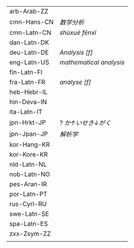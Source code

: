| | |
|-|-|
| arb-Arab-ZZ |  |
| cmn-Hans-CN | _数学分析_ |
| cmn-Latn-CN | _shùxué fēnxî_ |
| dan-Latn-DK |  |
| deu-Latn-DE | _Analysis [f]_ |
| eng-Latn-US | _mathematical analysis_ |
| fin-Latn-FI |  |
| fra-Latn-FR | _analyse [f]_ |
| heb-Hebr-IL |  |
| hin-Deva-IN |  |
| ita-Latn-IT |  |
| jpn-Hrkt-JP | ? _か↑いせき↓がく_ |
| jpn-Jpan-JP | _解析学_ |
| kor-Hang-KR |  |
| kor-Kore-KR |  |
| nld-Latn-NL |  |
| nob-Latn-NO |  |
| pes-Aran-IR |  |
| por-Latn-PT |  |
| rus-Cyrl-RU |  |
| swe-Latn-SE |  |
| spa-Latn-ES |  |
| zxx-Zsym-ZZ |  |
|  |  |
